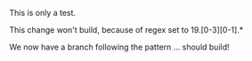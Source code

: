 This is only a test.

This change won't build, because of regex set to 19.[0-3][0-1].*

We now have a branch following the pattern ... should build!